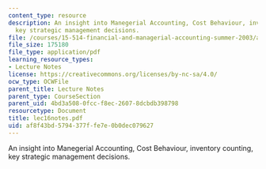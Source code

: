 ```yaml
---
content_type: resource
description: An insight into Manegerial Accounting, Cost Behaviour, inventory counting,
  key strategic management decisions.
file: /courses/15-514-financial-and-managerial-accounting-summer-2003/af8f43bd5794377ffe7e0b0dec079627_lec16notes.pdf
file_size: 175180
file_type: application/pdf
learning_resource_types:
- Lecture Notes
license: https://creativecommons.org/licenses/by-nc-sa/4.0/
ocw_type: OCWFile
parent_title: Lecture Notes
parent_type: CourseSection
parent_uid: 4bd3a508-0fcc-f8ec-2607-8dcbdb398798
resourcetype: Document
title: lec16notes.pdf
uid: af8f43bd-5794-377f-fe7e-0b0dec079627
---
```

An insight into Manegerial Accounting, Cost Behaviour, inventory counting, key strategic management decisions.